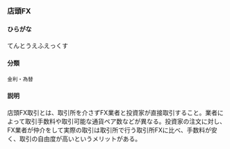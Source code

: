 <div style="display:none;">

## [あ行](securities-terms?id=あ行)
## [か行](securities-terms?id=か行)
## [さ行](securities-terms?id=さ行)
## [た行](securities-terms?id=た行)

</div>

### 店頭FX

#### ひらがな

てんとうえふえっくす

#### 分類

`金利・為替`

#### 説明

店頭FX取引とは、取引所を介さずFX業者と投資家が直接取引すること。業者によって取引手数料や取引可能な通貨ペア数などが異なる。投資家の注文に対し、FX業者が仲介をして実際の取引は取引所で行う取引所FXに比べ、手数料が安く、取引の自由度が高いというメリットがある。

<div style="display:none;">

## [な行](securities-terms?id=な行)
## [は行](securities-terms?id=は行)
## [ま行](securities-terms?id=ま行)
## [や行](securities-terms?id=や行)
## [ら行](securities-terms?id=ら行)
## [わ行](securities-terms?id=わ行)
## [英数字・記号](securities-terms?id=英数字・記号)

</div>

